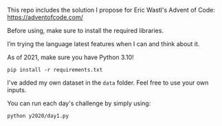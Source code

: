 This repo includes the solution I propose for Eric Wastl's Advent of Code: https://adventofcode.com/

Before using, make sure to install the required libraries.

I’m trying the language latest features when I can and think about it.

As of 2021, make sure you have Python 3.10!

```shell
pip install -r requirements.txt
```

I've added my own dataset in the `data` folder. Feel free to use your
own inputs.

You can run each day's challenge by simply using:

```shell
python y2020/day1.py
```
